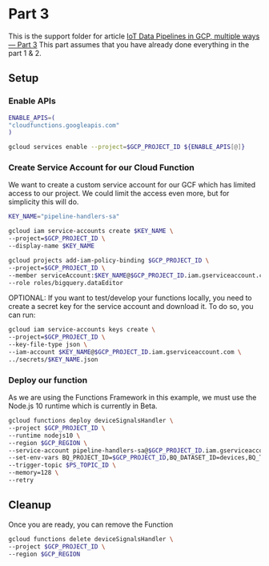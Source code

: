 # Part 3

This is the support folder for article [IoT Data Pipelines in GCP, multiple ways — Part 3](https://medium.com/@jerry.jalava/iot-data-pipelines-in-gcp-multiple-ways-part-3-11e54b35ed42)
This part assumes that you have already done everything in the part 1 & 2.

## Setup

### Enable APIs

```sh
ENABLE_APIS=(
"cloudfunctions.googleapis.com"
)

gcloud services enable --project=$GCP_PROJECT_ID ${ENABLE_APIS[@]}
```

### Create Service Account for our Cloud Function

We want to create a custom service account for our GCF which has limited access to our project.
We could limit the access even more, but for simplicity this will do.

```sh
KEY_NAME="pipeline-handlers-sa"

gcloud iam service-accounts create $KEY_NAME \
--project=$GCP_PROJECT_ID \
--display-name $KEY_NAME

gcloud projects add-iam-policy-binding $GCP_PROJECT_ID \
--project=$GCP_PROJECT_ID \
--member serviceAccount:$KEY_NAME@$GCP_PROJECT_ID.iam.gserviceaccount.com \
--role roles/bigquery.dataEditor
```

OPTIONAL:
If you want to test/develop your functions locally, you need to create a secret key for the service account and download it.
To do so, you can run:

```sh
gcloud iam service-accounts keys create \
--project=$GCP_PROJECT_ID \
--key-file-type json \
--iam-account $KEY_NAME@$GCP_PROJECT_ID.iam.gserviceaccount.com \
../secrets/$KEY_NAME.json
```

### Deploy our function

As we are using the Functions Framework in this example, we must use the Node.js 10 runtime which is currently in Beta.

```sh
gcloud functions deploy deviceSignalsHandler \
--project $GCP_PROJECT_ID \
--runtime nodejs10 \
--region $GCP_REGION \
--service-account pipeline-handlers-sa@$GCP_PROJECT_ID.iam.gserviceaccount.com \
--set-env-vars BQ_PROJECT_ID=$GCP_PROJECT_ID,BQ_DATASET_ID=devices,BQ_TABLE_ID=signals \
--trigger-topic $PS_TOPIC_ID \
--memory=128 \
--retry
```

## Cleanup

Once you are ready, you can remove the Function

```sh
gcloud functions delete deviceSignalsHandler \
--project $GCP_PROJECT_ID \
--region $GCP_REGION
```
